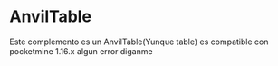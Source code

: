 # AnvilTable
Este complemento es un AnvilTable(Yunque table) es compatible con pocketmine 1.16.x algun error diganme
